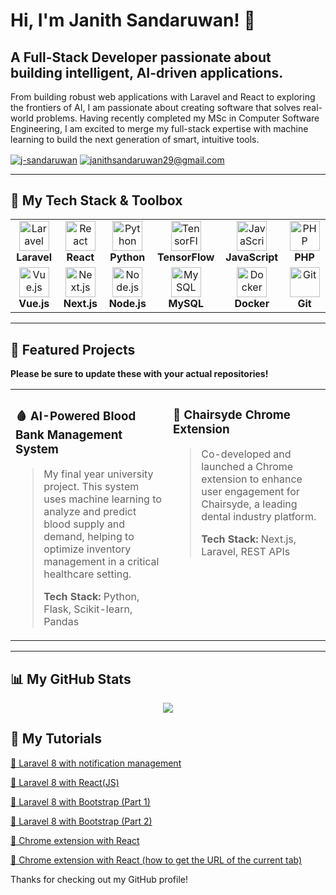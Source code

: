 # Hi, I'm Janith Sandaruwan! 👋

## A Full-Stack Developer passionate about building intelligent, AI-driven applications.

From building robust web applications with Laravel and React to exploring the frontiers of AI, I am passionate about creating software that solves real-world problems. Having recently completed my MSc in Computer Software Engineering, I am excited to merge my full-stack expertise with machine learning to build the next generation of smart, intuitive tools.

<p align="left">
  <a href="https://www.linkedin.com/in/j-sandaruwan/" target="blank"><img align="center" src="https://img.shields.io/badge/-j--sandaruwan-blue?style=for-the-badge&logo=linkedin&logoColor=white" alt="j-sandaruwan" /></a>
  <a href="mailto:janithsandaruwan29@gmail.com" target="blank"><img align="center" src="https://img.shields.io/badge/-janithsandaruwan29@gmail.com-c14438?style=for-the-badge&logo=gmail&logoColor=white" alt="janithsandaruwan29@gmail.com" /></a>
</p>

---

## 🚀 My Tech Stack & Toolbox

<table>
  <tr>
    <td align="center" width="180">
      <img src="https://skillicons.dev/icons?i=laravel" width="48" height="48" alt="Laravel" />
      <br><strong>Laravel</strong>
    </td>
    <td align="center" width="180">
      <img src="https://skillicons.dev/icons?i=react" width="48" height="48" alt="React" />
      <br><strong>React</strong>
    </td>
    <td align="center" width="180">
      <img src="https://skillicons.dev/icons?i=python" width="48" height="48" alt="Python" />
      <br><strong>Python</strong>
    </td>
    <td align="center" width="180">
      <img src="https://skillicons.dev/icons?i=tensorflow" width="48" height="48" alt="TensorFlow" />
      <br><strong>TensorFlow</strong>
    </td>
     <td align="center" width="180">
      <img src="https://skillicons.dev/icons?i=js" width="48" height="48" alt="JavaScript" />
      <br><strong>JavaScript</strong>
    </td>
    <td align="center" width="180">
      <img src="https://skillicons.dev/icons?i=php" width="48" height="48" alt="PHP" />
      <br><strong>PHP</strong>
    </td>
  </tr>
  <tr>
    <td align="center" width="180">
      <img src="https://skillicons.dev/icons?i=vue" width="48" height="48" alt="Vue.js" />
      <br><strong>Vue.js</strong>
    </td>
    <td align="center" width="180">
      <img src="https://skillicons.dev/icons?i=nextjs" width="48" height="48" alt="Next.js" />
      <br><strong>Next.js</strong>
    </td>
    <td align="center" width="180">
      <img src="https://skillicons.dev/icons?i=nodejs" width="48" height="48" alt="Node.js" />
      <br><strong>Node.js</strong>
    </td>
    <td align="center" width="180">
      <img src="https://skillicons.dev/icons?i=mysql" width="48" height="48" alt="MySQL" />
      <br><strong>MySQL</strong>
    </td>
    <td align="center" width="180">
      <img src="https://skillicons.dev/icons?i=docker" width="48" height="48" alt="Docker" />
      <br><strong>Docker</strong>
    </td>
    <td align="center" width="180">
      <img src="https://skillicons.dev/icons?i=git" width="48" height="48" alt="Git" />
      <br><strong>Git</strong>
    </td>
  </tr>
</table>

---

## 🔭 Featured Projects

**Please be sure to update these with your actual repositories!**

<table width="100%">
<tr>
<td width="50%" valign="top">

### 🩸 AI-Powered Blood Bank Management System

> My final year university project. This system uses machine learning to analyze and predict blood supply and demand, helping to optimize inventory management in a critical healthcare setting.
>
> **Tech Stack:** Python, Flask, Scikit-learn, Pandas

</td>
<td width="50%" valign="top">

### 🦷 Chairsyde Chrome Extension

> Co-developed and launched a Chrome extension to enhance user engagement for Chairsyde, a leading dental industry platform.
> <br>
>
> **Tech Stack:** Next.js, Laravel, REST APIs

</td>
</tr>
</table>

---

## 📊 My GitHub Stats
<p  align="center">

<a  href="https://github.com/j-sandaruwan">

<img  src="https://github-readme-streak-stats.herokuapp.com/?user=j-sandaruwan#version3"/>

</a>

</p>

## 🌱 My Tutorials

<p>
  <a  href="https://dev.to/jsandaruwan/laravel-8-with-notification-management-48il">🌟  Laravel 8 with notification management</a> 
</p>
<p>
  <a  href="https://dev.to/jsandaruwan/laravel-8-with-react-bb8">🌟  Laravel 8 with React(JS)</a> 
</p>
<p>
  <a  href="https://dev.to/jsandaruwan/laravel-8-with-bootstrap-58bm">🌟  Laravel 8 with Bootstrap (Part 1)</a> 
</p>
<p>
  <a  href="https://dev.to/jsandaruwan/laravel-8-with-bootstrap-part-2-4hg8">🌟  Laravel 8 with Bootstrap (Part 2)</a> 
</p>
<p>
  <a  href="https://dev.to/jsandaruwan/chrome-extension-with-react-70p">🌟  Chrome extension with React</a> 
</p>
<p>
  <a  href="https://dev.to/jsandaruwan/how-to-get-the-url-of-the-current-tab-from-chrome-extension-3a9l">🌟  Chrome extension with React (how to get the URL of the current tab)</a> 
</p>


Thanks for checking out my GitHub profile!

